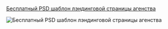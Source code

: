 [Бесплатный PSD шаблон лэндинговой страницы агенства](http://psd-html-css.ru/templates/besplatnyy-psd-shablon-lendingovoy-stranicy-agenstva)



![Бесплатный PSD шаблон лэндинговой страницы агенства](http://psd-html-css.ru/sites/default/files/public/upload/template-images/dribbble-one.jpg)